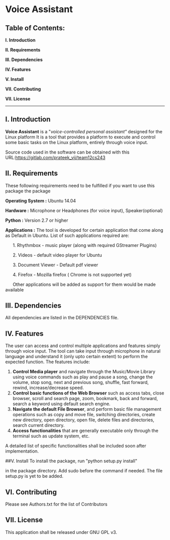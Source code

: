 # Voice Assistant

## Table of Contents:

 **I. Introduction**
 
 **II. Requirements**
 
 **III. Dependencies**
 
 **IV. Features**

 **V. Install**

 **VII. Contributing**

 **VII. License**

---------------------
## I. Introduction

**Voice Assistant** is a "*voice-controlled personal assistant"* designed for the Linux platform
It is a tool that provides a platform to execute and control some basic tasks on the Linux platform, entirely through voice input.

Source code used in the software can be 
obtained with this URL:<https://gitlab.com/prateek_vij/team12cs243>

## II. Requirements
These following requirements need to be fulfilled if you want to use this package the package

**Operating System :** Ubuntu 14.04

**Hardware :** Microphone or Headphones (for voice input), Speaker(optional)

**Python :** Version 2.7 or higher

**Applications :** The tool is developed for certain application that come along as Default in Ubuntu. 
List of such applications required are:

&nbsp;&nbsp;&nbsp;&nbsp;&nbsp;&nbsp;1. Rhythmbox -  music player (along with required GStreamer Plugins)

&nbsp;&nbsp;&nbsp;&nbsp;&nbsp;&nbsp;2. Videos - default video player for Ubuntu

&nbsp;&nbsp;&nbsp;&nbsp;&nbsp;&nbsp;3. Document Viewer - Default pdf viewer

&nbsp;&nbsp;&nbsp;&nbsp;&nbsp;&nbsp;4. Firefox - Mozilla firefox ( Chrome is not supported yet)

&nbsp;&nbsp;&nbsp;&nbsp;&nbsp;&nbsp;Other applications will be added as support for them would be made available

## III. Dependencies
All dependencies are listed in the DEPENDENCIES file.

## IV. Features
The user can access and control multiple applications and features simply through voice input. The tool can take input through microphone in natural language and understand it (only upto certain extent) to perform the expected function. The features include:

1. **Control Media player** and navigate through the Music/Movie Library using voice commands such as 
play and pause a song, change the volume, stop song, next and previous song, shuffle, fast forward, rewind, increase/decrease speed.
2.  **Control basic functions of the Web Browser**  such as 
access tabs, close browser, scroll and search page, zoom, bookmark, back and forward, search a keyword using default search engine.
3. **Navigate the default File Browser**, and perform basic file management operations such as
copy and move file, switching directories, create new directory, open directory, open file, delete files and directories, search current directory.
4. **Access functionalities** that are generally executable only through the terminal such as update system, etc.

A detailed list of specific functionalities shall be included soon after implementation.

##V. Install
To install the package, run 
"python setup.py install"

in the package directory.
Add sudo before the command if needed. The file setup.py is yet to be added.


## VI. Contributing
Please see Authors.txt for the list of Contributors

## VII. License
This application shall be released under GNU GPL v3.